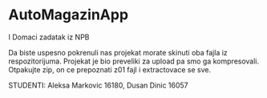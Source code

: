 # AutoMagazinApp
I Domaci zadatak iz NPB

Da biste uspesno pokrenuli nas projekat morate skinuti oba fajla iz respozitorijuma. Projekat je bio preveliki za upload pa smo ga kompresovali. Otpakujte zip, on ce prepoznati z01 fajl i extractovace se sve.

STUDENTI: Aleksa Markovic 16180, Dusan Dinic 16057
